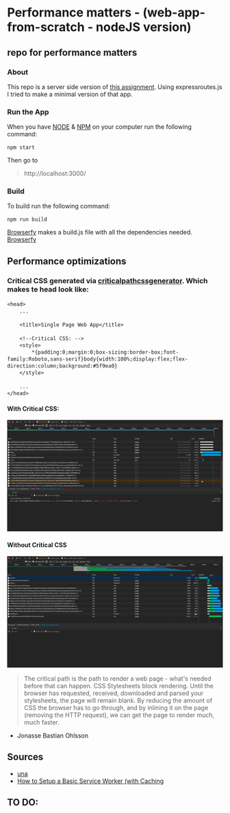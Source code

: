 # Performance matters - (web-app-from-scratch - nodeJS version)

## repo for performance matters 

### About
This repo is a server side version of [this assignment](https://github.com/olli208/web-app-from-scratch). Using expressroutes.js I tried to make a minimal version of that app. 

### Run the App
When you have [NODE](https://nodejs.org/en/) & [NPM](https://www.npmjs.com/) on your computer run the following command:
```
npm start
```
Then go to 
> http://localhost:3000/

### Build
To build run the following command:
```
npm run build
```
[Browserfy](http://browserify.org/) makes a build.js file with all the dependencies needed.
[Browserfy](http://browserify.org/) 

## Performance optimizations
### Critical CSS generated via [criticalpathcssgenerator](https://jonassebastianohlsson.com/criticalpathcssgenerator/). Which makes te head look like:
```
<head>
    ...

    <title>Single Page Web App</title>

    <!--Critical CSS: -->
    <style>
        *{padding:0;margin:0;box-sizing:border-box;font-family:Roboto,sans-serif}body{width:100%;display:flex;flex-direction:column;background:#5f9ea0}
    </style>

    ...
</head>
```
#### With Critical CSS:
![With Critical CSS](audit/before.png)

#### Without Critical CSS
![Without Critical CSS](audit/crit-css.png)

> The critical path is the path to render a web page - what's needed before that can happen. CSS Stylesheets block rendering. Until the browser has requested, received, downloaded and parsed your stylesheets, the page will remain blank. By reducing the amount of CSS the browser has to go through, and by inlining it on the page (removing the HTTP request), we can get the page to render much, much faster.
- Jonasse Bastian Ohlsson


## Sources 
- [una](https://una.im/save-offline/#%F0%9F%92%81)
- [How to Setup a Basic Service Worker (with Caching](https://www.youtube.com/watch?v=BfL3pprhnms)


TO DO:
- 
